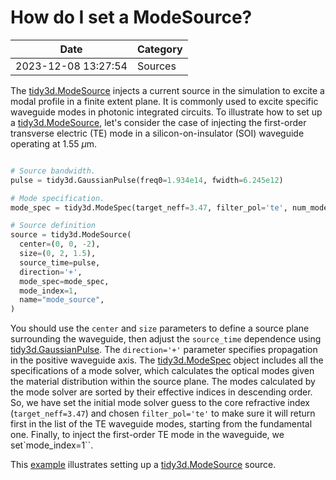 # How do I set a ModeSource?

| Date       | Category    |
|------------|-------------|
| 2023-12-08 13:27:54 | Sources |


The [tidy3d.ModeSource](https://docs.flexcompute.com/projects/tidy3d/en/latest/api/_autosummary/tidy3d.ModeSource.html) injects a current source in the simulation to excite a modal profile in a finite extent plane. It is commonly used to excite specific waveguide modes in photonic integrated circuits. To illustrate how to set up a [tidy3d.ModeSource](https://docs.flexcompute.com/projects/tidy3d/en/latest/api/_autosummary/tidy3d.ModeSource.html), let's consider the case of injecting the first-order transverse electric (TE) mode in a silicon-on-insulator (SOI) waveguide operating at 1.55 $\mu$m.



```python

# Source bandwidth.
pulse = tidy3d.GaussianPulse(freq0=1.934e14, fwidth=6.245e12)

# Mode specification.
mode_spec = tidy3d.ModeSpec(target_neff=3.47, filter_pol='te', num_modes = 2)

# Source definition
source = tidy3d.ModeSource(
  center=(0, 0, -2),
  size=(0, 2, 1.5),
  source_time=pulse,
  direction='+',
  mode_spec=mode_spec,
  mode_index=1,
  name="mode_source",
)

```



You should use the `center` and `size` parameters to define a source plane surrounding the waveguide, then adjust the `source_time` dependence using [tidy3d.GaussianPulse](https://docs.flexcompute.com/projects/tidy3d/en/latest/api/_autosummary/tidy3d.GaussianPulse.html). The `direction='+'` parameter specifies propagation in the positive waveguide axis. The [tidy3d.ModeSpec](https://docs.flexcompute.com/projects/tidy3d/en/latest/api/_autosummary/tidy3d.ModeSpec.html#tidy3d.ModeSpec) object includes all the specifications of a mode solver, which calculates the optical modes given the material distribution within the source plane. The modes calculated by the mode solver are sorted by their effective indices in descending order. So, we have set the initial mode solver guess to the core refractive index (`target_neff=3.47`) and chosen `filter_pol='te'` to make sure it will return first in the list of the TE waveguide modes, starting from the fundamental one. Finally,  to inject the first-order TE mode in the waveguide, we set`mode_index=1``.

This [example](https://www.flexcompute.com/tidy3d/examples/notebooks/ModalSourcesMonitors/) illustrates setting up a [tidy3d.ModeSource](https://docs.flexcompute.com/projects/tidy3d/en/latest/api/_autosummary/tidy3d.ModeSource.html) source.